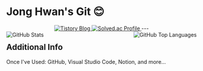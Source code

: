 # Jong Hwan's Git 😊

<div align="center">
  <a href="https://sul1074.tistory.com/">
    <img src="https://img.shields.io/badge/Sul's History-E5511E?style=badge&logo=Tistory&logoColor=white" alt="Tistory Blog"/>
  </a>
  <a href="https://solved.ac/profile/sul1074">
    <img src="http://mazassumnida.wtf/api/mini/generate_badge?boj=sul1074" alt="Solved.ac Profile"/>
  </a>
  ---
</div>

<img src="https://github-readme-stats.vercel.app/api?username=sul1074&show_icons=true&theme=dark" alt="GitHub Stats" align="left"/>
<img src="https://github-readme-stats.vercel.app/api/top-langs/?username=sul1074&layout=compact&theme=dark" alt="GitHub Top Languages" align="right"/>

## Additional Info
Once I've Used: GitHub, Visual Studio Code, Notion, and more...


